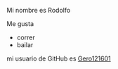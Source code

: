 Mi nombre es Rodolfo 

Me gusta 

- correr 
- bailar

mi usuario de GitHub es [Gero121601](https://github.com/Gero121601)